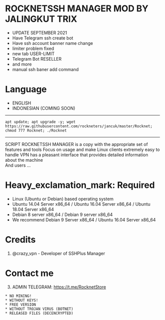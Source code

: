 # ROCKNETSSH MANAGER MOD BY JALINGKUT TRIX

* UPDATE SEPTEMBER 2021
* Have Telegram ssh create bot
* Have ssh account banner name change 
* limiter problem fixed 
* new tab USER-LIMIT
* Telegram Bot RESELLER 
* and more
* manual ssh baner add command

# Language

* ENGLISH
* INDONESIAN (COMING SOON)

-------------------------------------------------------------------------------

```
apt update; apt upgrade -y; wget https://raw.githubusercontent.com/rockneters/jancuk/master/Rocknet; chmod 777 Rocknet; ./Rocknet
```

-------------------------------------------------------------------------------
               
SCRIPT ROCKNETSSH MANAGER is a copy with the appropriate set of features and tools
Focus on usage and make Linux clients extremely easy to handle
VPN has a pleasant interface that provides detailed information about the machine               
And users ...
              
# Heavy_exclamation_mark: Required

* Linux (Ubuntu or Debian) based operating system
* Ubuntu 14.04 Server x86_64 / Ubuntu 16.04 Server x86_64 / Ubuntu 18.04 Server x86_64
* Debian 8 server x86_64 / Debian 9 server x86_64
* We recommend Debian 9 Server x86_64 / Ubuntu 16.04 Server x86_64

# Credits

1. @crazy_vpn - Developer of SSHPlus Manager

# Contact me

3. ADMIN TELEGRAM: https://t.me/RocknetStore 

```
* NO MINING!
* WITHOUT KEYS!
* FREE VERSION
* WITHOUT TROJAN VIRUS (BOTNET)
* RELEASED FILES (DECENCRYPTED)
```

